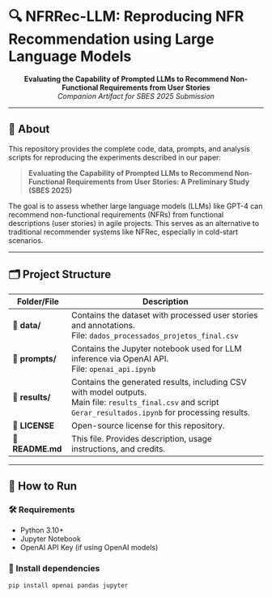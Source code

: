 <h1>🔍 NFRRec-LLM: Reproducing NFR Recommendation using Large Language Models</h1>

<p align="center">
  <b>Evaluating the Capability of Prompted LLMs to Recommend Non-Functional Requirements from User Stories</b><br/>
  <i>Companion Artifact for SBES 2025 Submission</i><br/>
</p>

---

## 📜 About

This repository provides the complete code, data, prompts, and analysis scripts for reproducing the experiments described in our paper:

> **Evaluating the Capability of Prompted LLMs to Recommend Non-Functional Requirements from User Stories: A Preliminary Study (SBES 2025)**

The goal is to assess whether large language models (LLMs) like GPT-4 can recommend non-functional requirements (NFRs) from functional descriptions (user stories) in agile projects. This serves as an alternative to traditional recommender systems like NFRec, especially in cold-start scenarios.

---

## 🗂️ Project Structure

| Folder/File     | Description                                                                                                 |
| ----------------| ----------------------------------------------------------------------------------------------------------- |
| 📁 <b>data/</b> | Contains the dataset with processed user stories and annotations.<br/>File: <code>dados_processados_projetos_final.csv</code> |
| 📁 <b>prompts/</b> | Contains the Jupyter notebook used for LLM inference via OpenAI API.<br/>File: <code>openai_api.ipynb</code> |
| 📁 <b>results/</b> | Contains the generated results, including CSV with model outputs.<br/>Main file: <code>results_final.csv</code> and script <code>Gerar_resultados.ipynb</code> for processing results. |
| 📄 <b>LICENSE</b> | Open-source license for this repository. |
| 📄 <b>README.md</b> | This file. Provides description, usage instructions, and credits. |

---

## 🚀 How to Run

### 🛠️ Requirements

- Python 3.10+
- Jupyter Notebook
- OpenAI API Key (if using OpenAI models)

### 🔧 Install dependencies

```bash
pip install openai pandas jupyter
